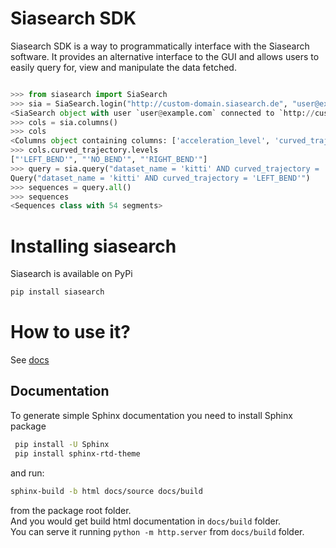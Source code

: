 # Siasearch SDK
Siasearch SDK is a way to programmatically interface with the Siasearch software. It provides an alternative
interface to the GUI and allows users to easily query for, view and manipulate the data fetched.
```python

>>> from siasearch import SiaSearch
>>> sia = SiaSearch.login("http://custom-domain.siasearch.de", "user@example.com", "password")
<SiaSearch object with user `user@example.com` connected to `http://custom-domain.siasearch.de`>
>>> cols = sia.columns()
>>> cols
<Columns object containing columns: ['acceleration_level', 'curved_trajectory', 'dataset_name', 'forward_velocity',...
>>> cols.curved_trajectory.levels
["'LEFT_BEND'", "'NO_BEND'", "'RIGHT_BEND'"]
>>> query = sia.query("dataset_name = 'kitti' AND curved_trajectory = 'LEFT_BEND'")
Query("dataset_name = 'kitti' AND curved_trajectory = 'LEFT_BEND'")
>>> sequences = query.all()
>>> sequences
<Sequences class with 54 segments>
```

# Installing siasearch
Siasearch is available on PyPi
```bash
pip install siasearch
```

# How to use it?
See [docs](https://demo.sia-search.com/sdk_docs/)

## Documentation
To generate simple Sphinx documentation you need to install Sphinx package  
```bash
 pip install -U Sphinx
 pip install sphinx-rtd-theme
```
and run: 
```bash
sphinx-build -b html docs/source docs/build
```
from the package root folder.  
And you would get build html documentation in `docs/build` folder.  
You can serve it running `python -m http.server` from `docs/build` folder.  
